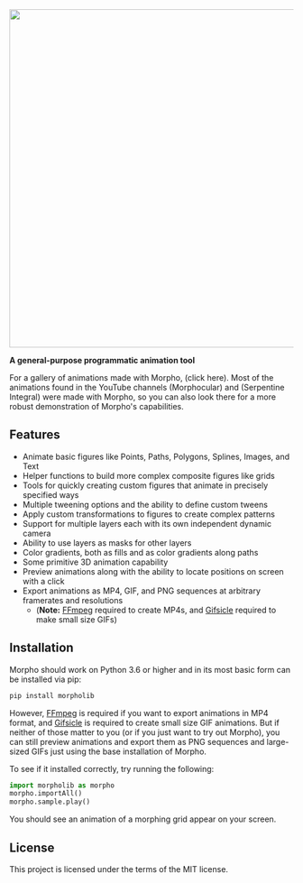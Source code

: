 <img src="https://github.com/morpho-matters/morpholib/blob/main/logo/logo-white.png" width=600>

**A general-purpose programmatic animation tool**

For a gallery of animations made with Morpho, (click here). Most of the animations found in the YouTube channels (Morphocular) and (Serpentine Integral) were made with Morpho, so you can also look there for a more robust demonstration of Morpho's capabilities.

## Features
- Animate basic figures like Points, Paths, Polygons, Splines, Images, and Text
- Helper functions to build more complex composite figures like grids
- Tools for quickly creating custom figures that animate in precisely specified ways
- Multiple tweening options and the ability to define custom tweens
- Apply custom transformations to figures to create complex patterns
- Support for multiple layers each with its own independent dynamic camera
- Ability to use layers as masks for other layers
- Color gradients, both as fills and as color gradients along paths
- Some primitive 3D animation capability
- Preview animations along with the ability to locate positions on screen with a click
- Export animations as MP4, GIF, and PNG sequences at arbitrary framerates and resolutions
  - (**Note:** [FFmpeg](https://ffmpeg.org/) required to create MP4s, and [Gifsicle](https://www.lcdf.org/gifsicle/) required to make small size GIFs)

## Installation

Morpho should work on Python 3.6 or higher and in its most basic form can be installed via pip:

```sh
pip install morpholib
```

However, [FFmpeg](https://ffmpeg.org/) is required if you want to export animations in MP4 format, and [Gifsicle](https://www.lcdf.org/gifsicle/) is required to create small size GIF animations. But if neither of those matter to you (or if you just want to try out Morpho), you can still preview animations and export them as PNG sequences and large-sized GIFs just using the base installation of Morpho.

To see if it installed correctly, try running the following:

```python
import morpholib as morpho
morpho.importAll()
morpho.sample.play()
```

You should see an animation of a morphing grid appear on your screen.

## License

This project is licensed under the terms of the MIT license.
